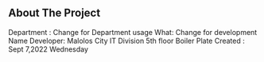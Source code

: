 
## About The Project

Department : Change for Department usage
What: Change for development Name
Developer: Malolos City IT Division 5th floor
Boiler Plate Created : Sept 7,2022 Wednesday

